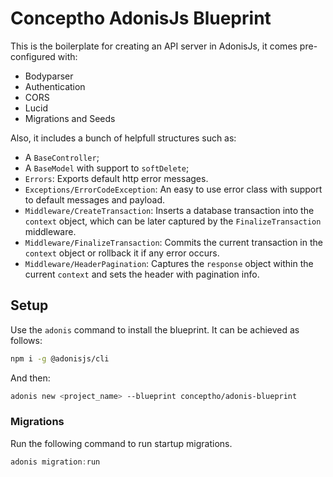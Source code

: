 # Conceptho AdonisJs Blueprint

This is the boilerplate for creating an API server in AdonisJs, it comes pre-configured with:

- Bodyparser
- Authentication
- CORS
- Lucid
- Migrations and Seeds

Also, it includes a bunch of helpfull structures such as:

- A `BaseController`;
- A `BaseModel` with support to `softDelete`;
- `Errors`: Exports default http error messages.
- `Exceptions/ErrorCodeException`: An easy to use error class with support to default messages and payload.
- `Middleware/CreateTransaction`: Inserts a database transaction into the `context` object, which can be later captured by the `FinalizeTransaction` middleware.
- `Middleware/FinalizeTransaction`: Commits the current transaction in the `context` object or rollback it if any error occurs.
- `Middleware/HeaderPagination`: Captures the `response` object within the current `context` and sets the header with pagination info.

## Setup

Use the `adonis` command to install the blueprint. It can be achieved as follows:

```bash
npm i -g @adonisjs/cli
```

And then:

```bash
adonis new <project_name> --blueprint conceptho/adonis-blueprint
```

### Migrations

Run the following command to run startup migrations.

```js
adonis migration:run
```

